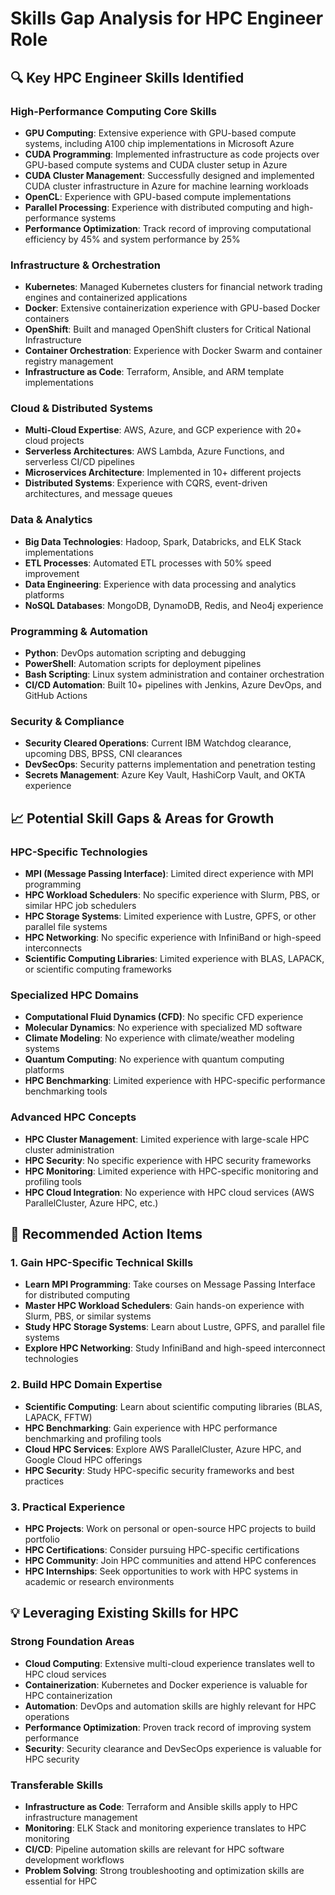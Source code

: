# Skills Gap Analysis for HPC Engineer Role

## 🔍 Key HPC Engineer Skills Identified

### High-Performance Computing Core Skills
- **GPU Computing**: Extensive experience with GPU-based compute systems, including A100 chip implementations in Microsoft Azure
- **CUDA Programming**: Implemented infrastructure as code projects over GPU-based compute systems and CUDA cluster setup in Azure
- **CUDA Cluster Management**: Successfully designed and implemented CUDA cluster infrastructure in Azure for machine learning workloads
- **OpenCL**: Experience with GPU-based compute implementations
- **Parallel Processing**: Experience with distributed computing and high-performance systems
- **Performance Optimization**: Track record of improving computational efficiency by 45% and system performance by 25%

### Infrastructure & Orchestration
- **Kubernetes**: Managed Kubernetes clusters for financial network trading engines and containerized applications
- **Docker**: Extensive containerization experience with GPU-based Docker containers
- **OpenShift**: Built and managed OpenShift clusters for Critical National Infrastructure
- **Container Orchestration**: Experience with Docker Swarm and container registry management
- **Infrastructure as Code**: Terraform, Ansible, and ARM template implementations

### Cloud & Distributed Systems
- **Multi-Cloud Expertise**: AWS, Azure, and GCP experience with 20+ cloud projects
- **Serverless Architectures**: AWS Lambda, Azure Functions, and serverless CI/CD pipelines
- **Microservices Architecture**: Implemented in 10+ different projects
- **Distributed Systems**: Experience with CQRS, event-driven architectures, and message queues

### Data & Analytics
- **Big Data Technologies**: Hadoop, Spark, Databricks, and ELK Stack implementations
- **ETL Processes**: Automated ETL processes with 50% speed improvement
- **Data Engineering**: Experience with data processing and analytics platforms
- **NoSQL Databases**: MongoDB, DynamoDB, Redis, and Neo4j experience

### Programming & Automation
- **Python**: DevOps automation scripting and debugging
- **PowerShell**: Automation scripts for deployment pipelines
- **Bash Scripting**: Linux system administration and container orchestration
- **CI/CD Automation**: Built 10+ pipelines with Jenkins, Azure DevOps, and GitHub Actions

### Security & Compliance
- **Security Cleared Operations**: Current IBM Watchdog clearance, upcoming DBS, BPSS, CNI clearances
- **DevSecOps**: Security patterns implementation and penetration testing
- **Secrets Management**: Azure Key Vault, HashiCorp Vault, and OKTA experience

## 📈 Potential Skill Gaps & Areas for Growth

### HPC-Specific Technologies
- **MPI (Message Passing Interface)**: Limited direct experience with MPI programming
- **HPC Workload Schedulers**: No specific experience with Slurm, PBS, or similar HPC job schedulers
- **HPC Storage Systems**: Limited experience with Lustre, GPFS, or other parallel file systems
- **HPC Networking**: No specific experience with InfiniBand or high-speed interconnects
- **Scientific Computing Libraries**: Limited experience with BLAS, LAPACK, or scientific computing frameworks

### Specialized HPC Domains
- **Computational Fluid Dynamics (CFD)**: No specific CFD experience
- **Molecular Dynamics**: No experience with specialized MD software
- **Climate Modeling**: No experience with climate/weather modeling systems
- **Quantum Computing**: No experience with quantum computing platforms
- **HPC Benchmarking**: Limited experience with HPC-specific performance benchmarking tools

### Advanced HPC Concepts
- **HPC Cluster Management**: Limited experience with large-scale HPC cluster administration
- **HPC Security**: No specific experience with HPC security frameworks
- **HPC Monitoring**: Limited experience with HPC-specific monitoring and profiling tools
- **HPC Cloud Integration**: No experience with HPC cloud services (AWS ParallelCluster, Azure HPC, etc.)

## 🎯 Recommended Action Items

### 1. Gain HPC-Specific Technical Skills
- **Learn MPI Programming**: Take courses on Message Passing Interface for distributed computing
- **Master HPC Workload Schedulers**: Gain hands-on experience with Slurm, PBS, or similar systems
- **Study HPC Storage Systems**: Learn about Lustre, GPFS, and parallel file systems
- **Explore HPC Networking**: Study InfiniBand and high-speed interconnect technologies

### 2. Build HPC Domain Expertise
- **Scientific Computing**: Learn about scientific computing libraries (BLAS, LAPACK, FFTW)
- **HPC Benchmarking**: Gain experience with HPC performance benchmarking and profiling tools
- **Cloud HPC Services**: Explore AWS ParallelCluster, Azure HPC, and Google Cloud HPC offerings
- **HPC Security**: Study HPC-specific security frameworks and best practices

### 3. Practical Experience
- **HPC Projects**: Work on personal or open-source HPC projects to build portfolio
- **HPC Certifications**: Consider pursuing HPC-specific certifications
- **HPC Community**: Join HPC communities and attend HPC conferences
- **HPC Internships**: Seek opportunities to work with HPC systems in academic or research environments

## 💡 Leveraging Existing Skills for HPC

### Strong Foundation Areas
- **Cloud Computing**: Extensive multi-cloud experience translates well to HPC cloud services
- **Containerization**: Kubernetes and Docker experience is valuable for HPC containerization
- **Automation**: DevOps and automation skills are highly relevant for HPC operations
- **Performance Optimization**: Proven track record of improving system performance
- **Security**: Security clearance and DevSecOps experience is valuable for HPC security

### Transferable Skills
- **Infrastructure as Code**: Terraform and Ansible skills apply to HPC infrastructure management
- **Monitoring**: ELK Stack and monitoring experience translates to HPC monitoring
- **CI/CD**: Pipeline automation skills are relevant for HPC software development workflows
- **Problem Solving**: Strong troubleshooting and optimization skills are essential for HPC

